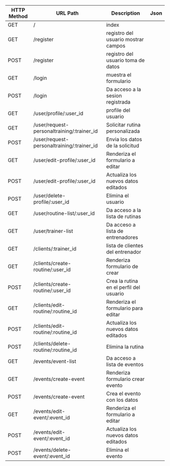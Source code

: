 | HTTP Method | URL Path                                     | Description                             | Json |
|-------------|----------------------------------------------|-----------------------------------------|------|
| GET         | /                                            | index                                   |      |
| GET         | /register                                    | registro del usuario mostrar campos     |      |
| POST        | /register                                    | registro del usuario toma de datos      |      |
| GET         | /login                                       | muestra el formulario                   |      |
| POST        | /login                                       | Da acceso a la sesion registrada        |      |
| GET         | /user/profile/:user_id                       | profile del usuario                     |      |
| GET         | /user/request-personaltraining/:trainer_id   | Solicitar rutina personalizada          |      |
| POST        | /user/request-personaltraining/:trainer_id   | Envia los datos de la solicitud         |      |
| GET         | /user/edit-profile/:user_id                  | Renderiza el formulario a editar        |      |
| POST        | /user/edit-profile/:user_id                  | Actualiza los nuevos datos editados     |      |
| POST        | /user/delete-profile/:user_id                | Elimina el usuario                      |      |
| GET         | /user/routine-list/:user_id                  | Da acceso a la lista de rutinas         |      |
| GET         | /user/trainer-list                           | Da acceso a lista de entrenadores       |      |
| GET         | /clients/:trainer_id                         | lista de clientes del entrenador        |      |
| GET         | /clients/create-routine/:user_id             | Renderiza formulario de crear           |      |
| POST        | /clients/create-routine/:user_id             | Crea la rutina en el perfil del usuario |      |
| GET         | /clients/edit-routine/:routine_id            | Renderiza el formulario para editar     |      |
| POST        | /clients/edit-routine/:routine_id            | Actualiza los nuevos datos editados     |      |
| POST        | /clients/delete-routine/:routine_id          | Elimina la rutina                       |      |
| GET         | /events/event-list                           | Da acceso a lista de eventos            |      |
| GET         | /events/create-event                         | Renderiza formulario crear evento       |      |
| POST        | /events/create-event                         | Crea el evento con los datos            |      |
| GET         | /events/edit-event/:event_id                 | Renderiza el formulario a editar        |      |
| POST        | /events/edit-event/:event_id                 | Actualiza los nuevos datos editados     |      |
| POST        | /events/delete-event/:event_id               | Elimina el evento                       |      |
